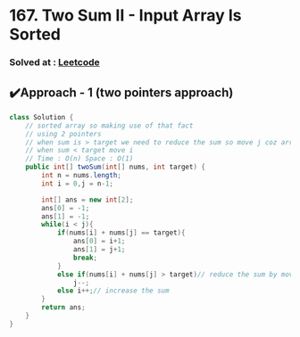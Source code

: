 # 167. Two Sum II - Input Array Is Sorted

### Solved at : [Leetcode](https://leetcode.com/problems/two-sum-ii-input-array-is-sorted/description/?envType=study-plan-v2&envId=top-interview-150)

## ✔️Approach - 1 (two pointers approach)
```java
class Solution {
    // sorted array so making use of that fact
    // using 2 pointers
    // when sum is > target we need to reduce the sum so move j coz array is sorted so moving j to left will reduce the sum
    // when sum < target move i
    // Time : O(n) Space : O(1)
    public int[] twoSum(int[] nums, int target) {
        int n = nums.length;
        int i = 0,j = n-1;

        int[] ans = new int[2];
        ans[0] = -1;
        ans[1] = -1;
        while(i < j){
            if(nums[i] + nums[j] == target){
                ans[0] = i+1;
                ans[1] = j+1;
                break;  
            }
            else if(nums[i] + nums[j] > target)// reduce the sum by moving j index coz j moving to left will reduce the sum
                j--;
            else i++;// increase the sum
        }
        return ans;
    }
}
```
